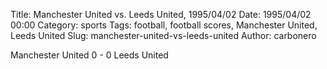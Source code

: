 Title: Manchester United vs. Leeds United, 1995/04/02
Date: 1995/04/02 00:00
Category: sports
Tags: football, football scores, Manchester United, Leeds United
Slug: manchester-united-vs-leeds-united
Author: carbonero


Manchester United 0 - 0 Leeds United
